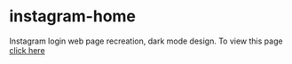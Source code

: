 # instagram-home
Instagram login web page recreation, dark mode design.
To view this page [click here](https://instagram-home-bice.vercel.app/)
